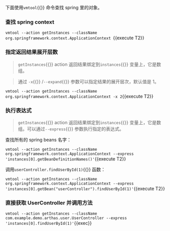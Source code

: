 下面使用`vmtool`{{}} 命令查找 spring 里的对象。

### 查找 spring context

`vmtool --action getInstances --className org.springframework.context.ApplicationContext `{{execute T2}}

### 指定返回结果展开层数

> `getInstances`{{}} action 返回结果绑定到`instances`{{}} 变量上，它是数组。

> 通过 `-x`{{}} /`--expand`{{}} 参数可以指定结果的展开层次，默认值是 1。

`vmtool --action getInstances --className org.springframework.context.ApplicationContext -x 2`{{execute T2}}

### 执行表达式

> `getInstances`{{}} action 返回结果绑定到`instances`{{}} 变量上，它是数组。可以通过`--express`{{}} 参数执行指定的表达式。

查找所有的 spring beans 名字：

`vmtool --action getInstances --className org.springframework.context.ApplicationContext --express 'instances[0].getBeanDefinitionNames()'`{{execute T2}}

调用`userController.findUserById(1)`{{}} 函数：

`vmtool --action getInstances --className org.springframework.context.ApplicationContext --express 'instances[0].getBean("userController").findUserById(1)'`{{execute T2}}

### 直接获取 UserController 并调用方法

`vmtool --action getInstances --className com.example.demo.arthas.user.UserController --express 'instances[0].findUserById(1)'`{{exec}}

